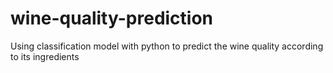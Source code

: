 # wine-quality-prediction
Using classification model with python to predict the wine quality according to its ingredients 
